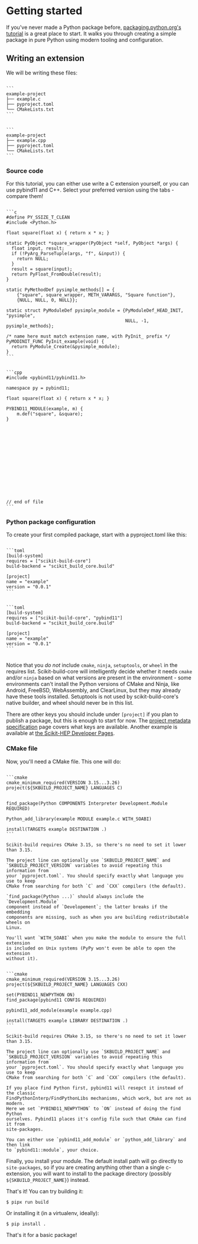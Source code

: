 # Getting started

If you've never made a Python package before,
[packaging.python.org's tutorial](https://packaging.python.org/en/latest/tutorials/packaging-projects/)
is a great place to start. It walks you through creating a simple package in
pure Python using modern tooling and configuration.

## Writing an extension

We will be writing these files:

````{tab} C

```
example-project
├── example.c
├── pyproject.toml
└── CMakeLists.txt
```

````

````{tab} pybind11

```
example-project
├── example.cpp
├── pyproject.toml
└── CMakeLists.txt
```

````

### Source code

For this tutorial, you can either use write a C extension yourself, or you can
use pybind11 and C++. Select your preferred version using the tabs - compare
them!

````{tab} C

```c
#define PY_SSIZE_T_CLEAN
#include <Python.h>

float square(float x) { return x * x; }

static PyObject *square_wrapper(PyObject *self, PyObject *args) {
  float input, result;
  if (!PyArg_ParseTuple(args, "f", &input)) {
    return NULL;
  }
  result = square(input);
  return PyFloat_FromDouble(result);
}

static PyMethodDef pysimple_methods[] = {
    {"square", square_wrapper, METH_VARARGS, "Square function"},
    {NULL, NULL, 0, NULL}};

static struct PyModuleDef pysimple_module = {PyModuleDef_HEAD_INIT, "pysimple",
                                             NULL, -1, pysimple_methods};

/* name here must match extension name, with PyInit_ prefix */
PyMODINIT_FUNC PyInit_example(void) {
  return PyModule_Create(&pysimple_module);
}
```

````

````{tab} pybind11

```cpp
#include <pybind11/pybind11.h>

namespace py = pybind11;

float square(float x) { return x * x; }

PYBIND11_MODULE(example, m) {
    m.def("square", &square);
}















// end of file
```

````

### Python package configuration

To create your first compiled package, start with a pyproject.toml like this:

````{tab} C

```toml
[build-system]
requires = ["scikit-build-core"]
build-backend = "scikit_build_core.build"

[project]
name = "example"
version = "0.0.1"
```

````

````{tab} pybind11

```toml
[build-system]
requires = ["scikit-build-core", "pybind11"]
build-backend = "scikit_build_core.build"

[project]
name = "example"
version = "0.0.1"
```


````

Notice that you _do not_ include `cmake`, `ninja`, `setuptools`, or `wheel` in
the requires list. Scikit-build-core will intelligently decide whether it needs
`cmake` and/or `ninja` based on what versions are present in the environment -
some environments can't install the Python versions of CMake and Ninja, like
Android, FreeBSD, WebAssembly, and ClearLinux, but they may already have these
tools installed. Setuptools is not used by scikit-build-core's native builder,
and wheel should never be in this list.

There are other keys you should include under `[project]` if you plan to publish
a package, but this is enough to start for now. The
[project metadata specification](https://packaging.python.org/en/latest/specifications/declaring-project-metadata)
page covers what keys are available. Another example is available at
[the Scikit-HEP Developer Pages](https://scikit-hep.org/developer/pep621).

### CMake file

Now, you'll need a CMake file. This one will do:

````{tab} C

```cmake
cmake_minimum_required(VERSION 3.15...3.26)
project(${SKBUILD_PROJECT_NAME} LANGUAGES C)


find_package(Python COMPONENTS Interpreter Development.Module REQUIRED)

Python_add_library(example MODULE example.c WITH_SOABI)

install(TARGETS example DESTINATION .)
```

Scikit-build requires CMake 3.15, so there's no need to set it lower than 3.15.

The project line can optionally use `SKBUILD_PROJECT_NAME` and
`SKBUILD_PROJECT_VERSION` variables to avoid repeating this information from
your `pyproject.toml`. You should specify exactly what language you use to keep
CMake from searching for both `C` and `CXX` compilers (the default).

`find_package(Python ...)` should always include the `Development.Module`
component instead of `Developement`; the latter breaks if the embedding
components are missing, such as when you are building redistributable wheels on
Linux.

You'll want `WITH_SOABI` when you make the module to ensure the full extension
is included on Unix systems (PyPy won't even be able to open the extension
without it).

````

````{tab} pybind11

```cmake
cmake_minimum_required(VERSION 3.15...3.26)
project(${SKBUILD_PROJECT_NAME} LANGUAGES CXX)

set(PYBIND11_NEWPYTHON ON)
find_package(pybind11 CONFIG REQUIRED)

pybind11_add_module(example example.cpp)

install(TARGETS example LIBRARY DESTINATION .)
```

Scikit-build requires CMake 3.15, so there's no need to set it lower than 3.15.

The project line can optionally use `SKBUILD_PROJECT_NAME` and
`SKBUILD_PROJECT_VERSION` variables to avoid repeating this information from
your `pyproject.toml`. You should specify exactly what language you use to keep
CMake from searching for both `C` and `CXX` compilers (the default).

If you place find Python first, pybind11 will resepct it instead of the classic
FindPythonInterp/FindPythonLibs mechanisms, which work, but are not as modern.
Here we set `PYBIND11_NEWPYTHON` to `ON` instead of doing the find Python
ourselves. Pybind11 places it's config file such that CMake can find it from
site-packages.

You can either use `pybind11_add_module` or `python_add_library` and then link
to `pybind11::module`, your choice.

````

Finally, you install your module. The default install path will go directly to
`site-packages`, so if you are creating anything other than a single
c-extension, you will want to install to the package directory (possibly
`${SKBUILD_PROJECT_NAME}`) instead.

That's it! You can try building it:

```console
$ pipx run build
```

Or installing it (in a virtualenv, ideally):

```console
$ pip install .
```

That's it for a basic package!
